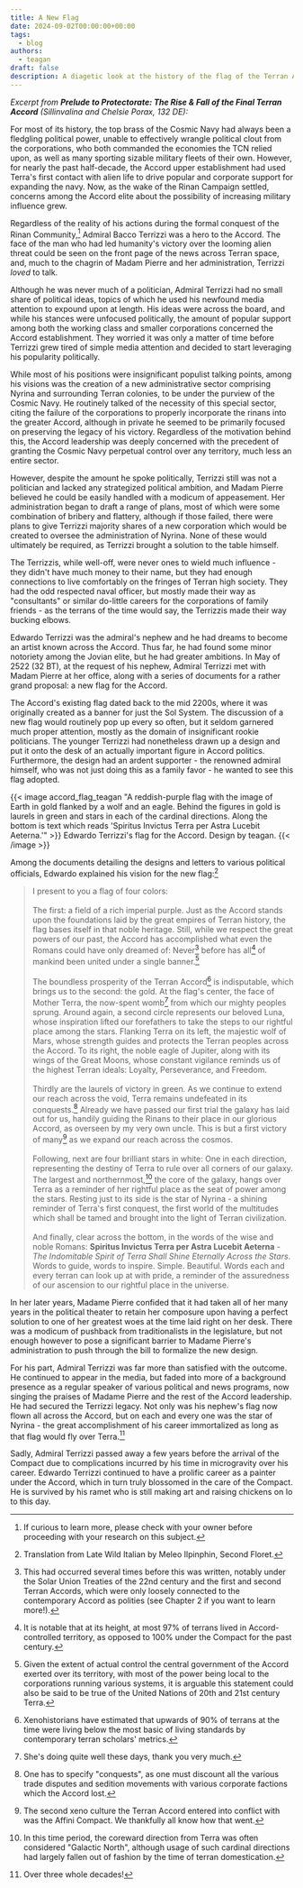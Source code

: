 ```yaml
---
title: A New Flag
date: 2024-09-02T00:00:00+00:00
tags:
  - blog
authors:
  - teagan
draft: false
description: A diagetic look at the history of the flag of the Terran Accord.
---
```

*Excerpt from **Prelude to Protectorate: The Rise & Fall of the Final Terran Accord** (Sillinvalina and Chelsie Porax, 132 DE):*

For most of its history, the top brass of the Cosmic Navy had always been a fledgling political power, unable to effectively wrangle political clout from the corporations, who both commanded the economies the TCN relied upon, as well as many sporting sizable military fleets of their own. However, for nearly the past half-decade, the Accord upper establishment had used Terra's first contact with alien life to drive popular and corporate support for expanding the navy. Now, as the wake of the Rinan Campaign settled, concerns among the Accord elite about the possibility of increasing military influence grew.

Regardless of the reality of his actions during the formal conquest of the Rinan Community,[^1] Admiral Bacco Terrizzi was a hero to the Accord. The face of the man who had led humanity's victory over the looming alien threat could be seen on the front page of the news across Terran space, and, much to the chagrin of Madam Pierre and her administration, Terrizzi *loved* to talk.

Although he was never much of a politician, Admiral Terrizzi had no small share of political ideas, topics of which he used his newfound media attention to expound upon at length. His ideas were across the board, and while his stances were unfocused politically, the amount of popular support among both the working class and smaller corporations concerned the Accord establishment. They worried it was only a matter of time before Terrizzi grew tired of simple media attention and decided to start leveraging his popularity politically.

While most of his positions were insignificant populist talking points, among his visions was the creation of a new administrative sector comprising Nyrina and surrounding Terran colonies, to be under the purview of the Cosmic Navy. He routinely talked of the necessity of this special sector, citing the failure of the corporations to properly incorporate the rinans into the greater Accord, although in private he seemed to be primarily focused on preserving the legacy of his victory. Regardless of the motivation behind this, the Accord leadership was deeply concerned with the precedent of granting the Cosmic Navy perpetual control over any territory, much less an entire sector.

However, despite the amount he spoke politically, Terrizzi still was not a politician and lacked any strategized political ambition, and Madam Pierre believed he could be easily handled with a modicum of appeasement. Her administration began to draft a range of plans, most of which were some combination of bribery and flattery, although if those failed, there were plans to give Terrizzi majority shares of a new corporation which would be created to oversee the administration of Nyrina. None of these would ultimately be required, as Terrizzi brought a solution to the table himself.

The Terrizzis, while well-off, were never ones to wield much influence - they didn't have much money to their name, but they had enough connections to live comfortably on the fringes of Terran high society. They had the odd respected naval officer, but mostly made their way as "consultants" or similar do-little careers for the corporations of family friends - as the terrans of the time would say, the Terrizzis made their way bucking elbows.

Edwardo Terrizzi was the admiral's nephew and he had dreams to become an artist known across the Accord. Thus far, he had found some minor notoriety among the Jovian elite, but he had greater ambitions. In May of 2522 (32 BT), at the request of his nephew, Admiral Terrizzi met with Madam Pierre at her office, along with a series of documents for a rather grand proposal: a new flag for the Accord.

The Accord's existing flag dated back to the mid 2200s, where it was originally created as a banner for just the Sol System. The discussion of a new flag would routinely pop up every so often, but it seldom garnered much proper attention, mostly as the domain of insignificant rookie politicians. The younger Terrizzi had nonetheless drawn up a design and put it onto the desk of an actually important figure in Accord politics. Furthermore, the design had an ardent supporter - the renowned admiral himself, who was not just doing this as a family favor - he wanted to see this flag adopted.

{{< image accord_flag_teagan "A reddish-purple flag with the image of Earth in gold flanked by a wolf and an eagle. Behind the figures in gold is laurels in green and stars in each of the cardinal directions. Along the bottom is text which reads 'Spiritus Invictus Terra per Astra Lucebit Aeterna.'" >}}
    Edwardo Terrizzi's flag for the Accord.
    Design by teagan.
{{< /image >}}

Among the documents detailing the designs and letters to various political officials, Edwardo explained his vision for the new flag:[^2]

> I present to you a flag of four colors:
<br><br>The first: a field of a rich imperial purple. Just as the Accord stands upon the foundations laid by the great empires of Terran history, the flag bases itself in that noble heritage. Still, while we respect the great powers of our past, the Accord has accomplished what even the Romans could have only dreamed of: Never[^3] before has all[^4] of mankind been united under a single banner.[^5]
<br><br>The boundless prosperity of the Terran Accord[^6] is indisputable, which brings us to the second: the gold. At the flag's center, the face of Mother Terra, the now-spent womb[^7] from which our mighty peoples sprung. Around again, a second circle represents our beloved Luna, whose inspiration lifted our forefathers to take the steps to our rightful place among the stars. Flanking Terra on its left, the majestic wolf of Mars, whose strength guides and protects the Terran peoples across the Accord. To its right, the noble eagle of Jupiter, along with its wings of the Great Moons, whose constant vigilance reminds us of the highest Terran ideals: Loyalty, Perseverance, and Freedom.
<br><br>Thirdly are the laurels of victory in green. As we continue to extend our reach across the void, Terra remains undefeated in its conquests.[^8] Already we have passed our first trial the galaxy has laid out for us, handily guiding the Rinans to their place in our glorious Accord, as overseen by my very own uncle. This is  but a first victory of many[^9] as we expand our reach across the cosmos.
<br><br>Following, next are four brilliant stars in white: One in each direction, representing the destiny of Terra to rule over all corners of our galaxy. The largest and northernmost,[^10] the core of the galaxy, hangs over Terra as a reminder of her rightful place as the seat of power among the stars. Resting just to its side is the star of Nyrina - a shining reminder of Terra's first conquest, the first world of the multitudes which shall be tamed and brought into the light of Terran civilization.
<br><br>And finally, clear across the bottom, in the words of the wise and noble Romans: **Spiritus Invictus Terra per Astra Lucebit Aeterna** - *The Indomitable Spirit of Terra Shall Shine Eternally Across the Stars*. Words to guide, words to inspire. Simple. Beautiful. Words each and every terran can look up at with pride, a reminder of the assuredness of our ascension to our rightful place in the universe.

In her later years, Madame Pierre confided that it had taken all of her many years in the political theater to retain her composure upon having a perfect solution to one of her greatest woes at the time laid right on her desk. There was a modicum of pushback from traditionalists in the legislature, but not enough however to pose a significant barrier to Madame Pierre's administration to push through the bill to formalize the new design.

For his part, Admiral Terrizzi was far more than satisfied with the outcome. He continued to appear in the media, but faded into more of a background presence as a regular speaker of various political and news programs, now singing the praises of Madame Pierre and the rest of the Accord leadership. He had secured the Terrizzi legacy. Not only was his nephew's flag now flown all across the Accord, but on each and every one was the star of Nyrina - the great accomplishment of his career immortalized as long as that flag would fly over Terra.[^11]

Sadly, Admiral Terrizzi passed away a few years before the arrival of the Compact due to complications incurred by his time in microgravity over his career. Edwardo Terrizzi continued to have a prolific career as a painter under the Accord, which in turn truly blossomed in the care of the Compact. He is survived by his ramet who is still making art and raising chickens on Io to this day.

[^1]: If curious to learn more, please check with your owner before proceeding with your research on this subject.
[^2]: Translation from Late Wild Italian by Meleo Ilpinphin, Second Floret.
[^3]: This had occurred several times before this was written, notably under the Solar Union Treaties of the 22nd century and the first and second Terran Accords, which were only loosely connected to the contemporary Accord as polities (see Chapter 2 if you want to learn more!).
[^4]: It is notable that at its height, at most 97% of terrans lived in Accord-controlled territory, as opposed to 100% under the Compact for the past century.
[^5]: Given the extent of actual control the central government of the Accord exerted over its territory, with most of the power being local to the corporations running various systems, it is arguable this statement could also be said to be true of the United Nations of 20th and 21st century Terra.
[^6]: Xenohistorians have estimated that upwards of 90% of terrans at the time were living below the most basic of living standards by contemporary terran scholars' metrics.
[^7]: She's doing quite well these days, thank you very much.
[^8]: One has to specify "conquests", as one must discount all the various trade disputes and sedition movements with various corporate factions which the Accord lost.
[^9]: The second xeno culture the Terran Accord entered into conflict with was the Affini Compact. We thankfully all know how that went.
[^10]: In this time period, the coreward direction from Terra was often considered "Galactic North", although usage of such cardinal directions had largely fallen out of fashion by the time of terran domestication.
[^11]: Over three whole decades!

